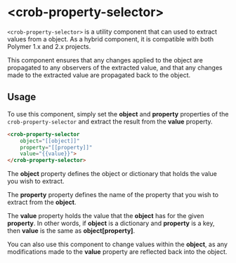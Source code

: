 # \<crob-property-selector\>

```<crob-property-selector>``` is a utility component that can used to extract values from a object. As a hybrid component, it is compatible with both Polymer 1.x and 2.x projects.

This component ensures that any changes applied to the object are propagated to any observers of the extracted value, and that any changes made to the extracted value are propagated back to the object.

## Usage

To use this component, simply set the **object** and **property** properties of the ```crob-property-selector``` and extract the result from the **value** property.

```html
<crob-property-selector
    object="[[object]]"
    property="[[property]]"
    value="{{value}}">
</crob-property-selector>
```

The **object** property defines the object or dictionary that holds the value you wish to extract.

The **property** property defines the name of the property that you wish to extract from the **object**.

The **value** property holds the value that the **object** has for the given **property**. In other words, if **object** is a dictionary and **property** is a key, then **value** is the same as **object[property]**.

You can also use this component to change values within the **object**, as any modifications made to the **value** property are reflected back into the object.